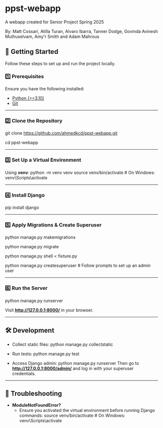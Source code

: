# ppst-webapp

A webapp created for Senior Project Spring 2025

By: Matt Cossari, Atilla Turan, Alvaro Ibarra, Tanner Dodge, Govinda Avinesh Muthuselvam, Amy'r Smith and Adam Mahrous

## 🚀 Getting Started

Follow these steps to set up and run the project locally.

### 1️⃣ Prerequisites

Ensure you have the following installed:

- [Python (>=3.10)](https://www.python.org/downloads/)
- [Git](https://git-scm.com/)

---

### 2️⃣ Clone the Repository

git clone https://github.com/ahmedkcd/ppst-webapp.git

cd ppst-webapp

---

### 3️⃣ Set Up a Virtual Environment

Using **venv**:
python -m venv venv
source venv/bin/activate # On Windows: venv\Scripts\activate


---

### 4️⃣ Install Django

pip install django

---

### 5️⃣ Apply Migrations & Create Superuser

python manage.py makemigrations

python manage.py migrate

python manage.py shell < fixture.py

python manage.py createsuperuser # Follow prompts to set up an admin user

---

### 6️⃣ Run the Server

python manage.py runserver

Visit **http://127.0.0.1:8000/** in your browser.

---

## 🛠 Development

- Collect static files:
  python manage.py collectstatic

- Run tests:
  python manage.py test

- Access Django admin:
  python manage.py runserver
  Then go to **http://127.0.0.1:8000/admin/** and log in with your superuser credentials.

---

## 🐛 Troubleshooting

- **ModuleNotFoundError?**
    - Ensure you activated the virtual environment before running Django commands:
      source venv/bin/activate # On Windows: venv\Scripts\activate

